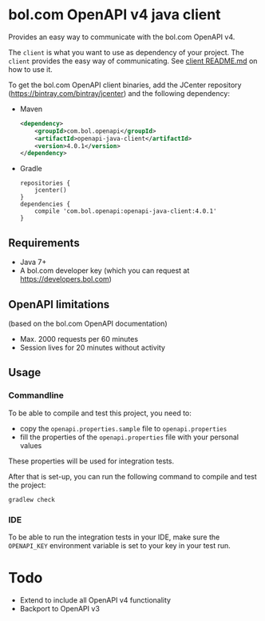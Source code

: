 bol.com OpenAPI v4 java client
===========================================

Provides an easy way to communicate with the bol.com OpenAPI v4.

The `client` is what you want to use as dependency of your project. The `client` provides the easy way of communicating. See [client README.md](subprojects/client/README.md) on how to use it.

To get the bol.com OpenAPI client binaries, add the JCenter repository (https://bintray.com/bintray/jcenter) and the following dependency:

- Maven
  
  ```xml
  <dependency>
      <groupId>com.bol.openapi</groupId>
      <artifactId>openapi-java-client</artifactId>
      <version>4.0.1</version>
  </dependency>
  ```
  
- Gradle
  
  ```
  repositories {
      jcenter()
  }
  dependencies {
      compile 'com.bol.openapi:openapi-java-client:4.0.1'
  }
  ```

Requirements
------------
- Java 7+
- A bol.com developer key (which you can request at https://developers.bol.com)

OpenAPI limitations
-------------------
(based on the bol.com OpenAPI documentation)

- Max. 2000 requests per 60 minutes
- Session lives for 20 minutes without activity

Usage
-----

### Commandline
To be able to compile and test this project, you need to:

- copy the `openapi.properties.sample` file to `openapi.properties`
- fill the properties of the `openapi.properties` file with your personal values

These properties will be used for integration tests.

After that is set-up, you can run the following command to compile and test the project:

    gradlew check

### IDE
To be able to run the integration tests in your IDE, make sure the `OPENAPI_KEY` environment variable is set to your key in your test run.

Todo
====
- Extend to include all OpenAPI v4 functionality
- Backport to OpenAPI v3
